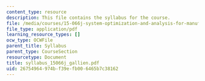 ```yaml
---
content_type: resource
description: This file contains the syllabus for the course.
file: /media/courses/15-066j-system-optimization-and-analysis-for-manufacturing-summer-2003/26754964974bf39efb006465b7c38162_syllabus_15066j_gallien.pdf
file_type: application/pdf
learning_resource_types: []
ocw_type: OCWFile
parent_title: Syllabus
parent_type: CourseSection
resourcetype: Document
title: syllabus_15066j_gallien.pdf
uid: 26754964-974b-f39e-fb00-6465b7c38162
---
```

